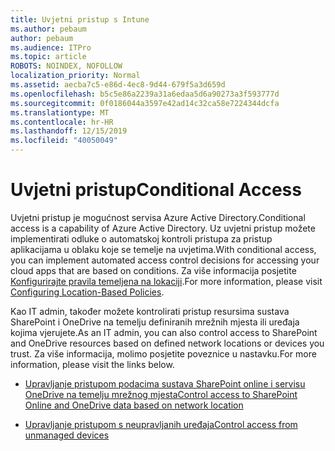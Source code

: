 ```yaml
---
title: Uvjetni pristup s Intune
ms.author: pebaum
author: pebaum
ms.audience: ITPro
ms.topic: article
ROBOTS: NOINDEX, NOFOLLOW
localization_priority: Normal
ms.assetid: aecba7c5-e86d-4ec8-9d44-679f5a3d659d
ms.openlocfilehash: b5c5e86a2239a31a6edaa5d6a90273a3f593777d
ms.sourcegitcommit: 0f0186044a3597e42ad14c32ca58e7224344dcfa
ms.translationtype: MT
ms.contentlocale: hr-HR
ms.lasthandoff: 12/15/2019
ms.locfileid: "40050049"
---
```

# <a name="conditional-access"></a><span data-ttu-id="1371e-102">Uvjetni pristup</span><span class="sxs-lookup"><span data-stu-id="1371e-102">Conditional Access</span></span>

<span data-ttu-id="1371e-103">Uvjetni pristup je mogućnost servisa Azure Active Directory.</span><span class="sxs-lookup"><span data-stu-id="1371e-103">Conditional access is a capability of Azure Active Directory.</span></span> <span data-ttu-id="1371e-104">Uz uvjetni pristup možete implementirati odluke o automatskoj kontroli pristupa za pristup aplikacijama u oblaku koje se temelje na uvjetima.</span><span class="sxs-lookup"><span data-stu-id="1371e-104">With conditional access, you can implement automated access control decisions for accessing your cloud apps that are based on conditions.</span></span> <span data-ttu-id="1371e-105">Za više informacija posjetite [Konfigurirajte pravila temeljena na lokaciji](https://docs.microsoft.com/azure/active-directory/conditional-access/overview).</span><span class="sxs-lookup"><span data-stu-id="1371e-105">For more information, please visit [Configuring Location-Based Policies](https://docs.microsoft.com/azure/active-directory/conditional-access/overview).</span></span>

<span data-ttu-id="1371e-106">Kao IT admin, također možete kontrolirati pristup resursima sustava SharePoint i OneDrive na temelju definiranih mrežnih mjesta ili uređaja kojima vjerujete.</span><span class="sxs-lookup"><span data-stu-id="1371e-106">As an IT admin, you can also control access to SharePoint and OneDrive resources based on defined network locations or devices you trust.</span></span> <span data-ttu-id="1371e-107">Za više informacija, molimo posjetite poveznice u nastavku.</span><span class="sxs-lookup"><span data-stu-id="1371e-107">For more information, please visit the links below.</span></span>

- [<span data-ttu-id="1371e-108">Upravljanje pristupom podacima sustava SharePoint online i servisu OneDrive na temelju mrežnog mjesta</span><span class="sxs-lookup"><span data-stu-id="1371e-108">Control access to SharePoint Online and OneDrive data based on network location</span></span>](https://docs.microsoft.com/sharepoint/control-access-based-on-network-location)

- [<span data-ttu-id="1371e-109">Upravljanje pristupom s neupravljanih uređaja</span><span class="sxs-lookup"><span data-stu-id="1371e-109">Control access from unmanaged devices</span></span>](https://docs.microsoft.com/sharepoint/control-access-from-unmanaged-devices)

